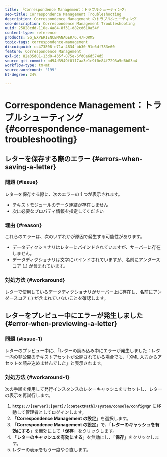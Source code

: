 ```yaml
---
title: 「Correspondence Management：トラブルシューティング」
seo-title: Correspondence Management Troubleshooting
description: Correspondence Management のトラブルシューティング
seo-description: Correspondence Management Troubleshooting
uuid: 25828cdd-110e-4a84-8f31-d82cd610a54f
content-type: reference
products: SG_EXPERIENCEMANAGER/6.4/FORMS
topic-tags: correspondence-management
discoiquuid: cc473808-e71a-4834-bb30-91e6df783e60
feature: Correspondence Management
exl-id: 82a35d81-13d0-435f-875e-6fd0a6d574d5
source-git-commit: bd94d3949f0117aa3e1c9f0e84f7293a5d6b03b4
workflow-type: tm+mt
source-wordcount: '199'
ht-degree: 24%

---
```


# Correspondence Management：トラブルシューティング {#correspondence-management-troubleshooting}

## レターを保存する際のエラー {#errors-when-saving-a-letter}

### 問題 {#issue}

レターを保存する際に、次のエラーの 1 つが表示されます。

* テキストモジュールのデータ連結が存在しません
* 次に必要なプロパティ情報を指定してください

### 理由 {#reason}

これらのエラーは、次のいずれかが原因で発生する可能性があります。

* データディクショナリはレターにバインドされていますが、サーバーに存在しません。
* データディクショナリは文字にバインドされていますが、名前にアンダースコア (_) が含まれています。

### 対処方法 {#workaround}

レターで使用しているデータディクショナリがサーバー上に存在し、名前にアンダースコア (_) が含まれていないことを確認します。

## レターをプレビュー中にエラーが発生しました {#error-when-previewing-a-letter}

### 問題 {#issue-1}

レターのプレビュー中に、「レターの読み込み中にエラーが発生しました：レター内の非公開のテキストアセットが公開されている場合でも、「XML 入力からアセットを読み込めませんでした」と表示されます。

### 対処方法 {#workaround-1}

次の手順を使用して発行インスタンスのレターキャッシュをリセットし、レターの表示を再試行します。

1. **`https://[server]:[port]/[contextPath]/system/console/configMgr`** に移動して管理者としてログインします。
1. 「**Correspondence Management の設定**」を選択します。
1. 「**Correspondence Management の設定**」で、「**レターのキャッシュを有効にする**」を無効にして「**保存**」をクリックします。
1. 「**レターのキャッシュを有効にする**」を無効にし、「**保存**」をクリックします。
1. レターの表示をもう一度やり直します。
